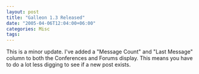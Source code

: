 ```yaml
---
layout: post
title: "Galleon 1.3 Released"
date: "2005-04-06T12:04:00+06:00"
categories: Misc 
tags: 
---
```


This is a minor update. I've added a "Message Count" and "Last Message" column to both the Conferences and Forums display. This means you have to do a lot less digging to see if a new post exists.